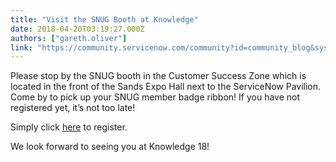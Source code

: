 ```yaml
---
title: "Visit the SNUG Booth at Knowledge"
date: 2018-04-20T03:19:27.000Z
authors: ["gareth.oliver"]
link: "https://community.servicenow.com/community?id=community_blog&sys_id=e087058adb2d9f40852c7a9e0f96199b"
---
```

<p>Please stop by the SNUG booth in the Customer Success Zone which is located in the front of the Sands Expo Hall next to the ServiceNow Pavilion. Come by to pick up your SNUG member badge ribbon! If you have not registered yet, it’s not too late!</p>
<p>Simply click <a href="https://www.servicenowevents.com/servicenowknowledge18/register?page&#61;yygpKSi20tfPzssvz0lNSU%2FVK04tKstMTgXy9ZLzc%2FUB" rel="nofollow">here</a> to register.</p>
<p>We look forward to seeing you at Knowledge 18!</p>
